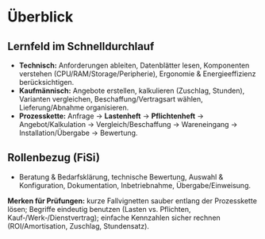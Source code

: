 # Überblick


## Lernfeld im Schnelldurchlauf
- **Technisch:** Anforderungen ableiten, Datenblätter lesen, Komponenten verstehen (CPU/RAM/Storage/Peripherie), Ergonomie & Energieeffizienz berücksichtigen.
- **Kaufmännisch:** Angebote erstellen, kalkulieren (Zuschlag, Stunden), Varianten vergleichen, Beschaffung/Vertragsart wählen, Lieferung/Abnahme organisieren.
- **Prozesskette:** Anfrage → **Lastenheft** → **Pflichtenheft** → Angebot/Kalkulation → Vergleich/Beschaffung → Wareneingang → Installation/Übergabe → Bewertung.


## Rollenbezug (FiSi)
- Beratung & Bedarfsklärung, technische Bewertung, Auswahl & Konfiguration, Dokumentation, Inbetriebnahme, Übergabe/Einweisung.


**Merken für Prüfungen:** kurze Fallvignetten sauber entlang der Prozesskette lösen; Begriffe eindeutig benutzen (Lasten vs. Pflichten, Kauf‑/Werk‑/Dienstvertrag); einfache Kennzahlen sicher rechnen (ROI/Amortisation, Zuschlag, Stundensatz).
